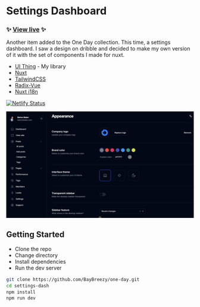 # Settings Dashboard

### ✨ [View live](https://settings-dash.behonbaker.com) ✨

Another item added to the One Day collection. This time, a settings dashboard. I saw a design on dribble and decided to make my own version of it with the set of components I made for nuxt.

- [UI Thing](https://ui-thing.behonbaker.com/getting-started/introduction) - My library
- [Nuxt](https://nuxt.com/)
- [TailwindCSS](https://tailwindcss.com/)
- [Radix-Vue](https://www.radix-vue.com/)
- [Nuxt i18n](https://v8.i18n.nuxtjs.org/)

[![Netlify Status](https://api.netlify.com/api/v1/badges/ed636f24-311f-468c-b2da-b29350c3a7b4/deploy-status)](https://app.netlify.com/sites/imaginative-moonbeam-78ba24/deploys)

![Cover](./public/cover.png)


## Getting Started

- Clone the repo
- Change directory
- Install dependencies
- Run the dev server

```bash
git clone https://github.com/BayBreezy/one-day.git
cd settings-dash
npm install
npm run dev
```
